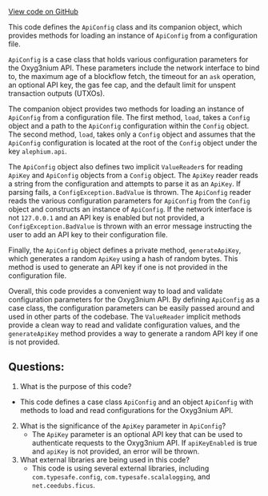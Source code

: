 [View code on GitHub](https://github.com/alephium/alephium/app/src/main/scala/org/alephium/app/ApiConfig.scala)

This code defines the `ApiConfig` class and its companion object, which provides methods for loading an instance of `ApiConfig` from a configuration file. 

`ApiConfig` is a case class that holds various configuration parameters for the Oxyg3nium API. These parameters include the network interface to bind to, the maximum age of a blockflow fetch, the timeout for an `ask` operation, an optional API key, the gas fee cap, and the default limit for unspent transaction outputs (UTXOs). 

The companion object provides two methods for loading an instance of `ApiConfig` from a configuration file. The first method, `load`, takes a `Config` object and a path to the `ApiConfig` configuration within the `Config` object. The second method, `load`, takes only a `Config` object and assumes that the `ApiConfig` configuration is located at the root of the `Config` object under the key `alephium.api`. 

The `ApiConfig` object also defines two implicit `ValueReader`s for reading `ApiKey` and `ApiConfig` objects from a `Config` object. The `ApiKey` reader reads a string from the configuration and attempts to parse it as an `ApiKey`. If parsing fails, a `ConfigException.BadValue` is thrown. The `ApiConfig` reader reads the various configuration parameters for `ApiConfig` from the `Config` object and constructs an instance of `ApiConfig`. If the network interface is not `127.0.0.1` and an API key is enabled but not provided, a `ConfigException.BadValue` is thrown with an error message instructing the user to add an API key to their configuration file. 

Finally, the `ApiConfig` object defines a private method, `generateApiKey`, which generates a random `ApiKey` using a hash of random bytes. This method is used to generate an API key if one is not provided in the configuration file. 

Overall, this code provides a convenient way to load and validate configuration parameters for the Oxyg3nium API. By defining `ApiConfig` as a case class, the configuration parameters can be easily passed around and used in other parts of the codebase. The `ValueReader` implicit methods provide a clean way to read and validate configuration values, and the `generateApiKey` method provides a way to generate a random API key if one is not provided.
## Questions: 
 1. What is the purpose of this code?
   - This code defines a case class `ApiConfig` and an object `ApiConfig` with methods to load and read configurations for the Oxyg3nium API.
2. What is the significance of the `ApiKey` parameter in `ApiConfig`?
   - The `ApiKey` parameter is an optional API key that can be used to authenticate requests to the Oxyg3nium API. If `apiKeyEnabled` is true and `apiKey` is not provided, an error will be thrown.
3. What external libraries are being used in this code?
   - This code is using several external libraries, including `com.typesafe.config`, `com.typesafe.scalalogging`, and `net.ceedubs.ficus`.